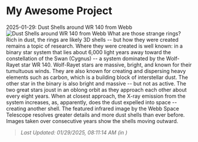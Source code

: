 # My Awesome Project

<!-- APOD Start -->
2025-01-29: Dust Shells around WR 140 from Webb
![Dust Shells around WR 140 from Webb](https://apod.nasa.gov/apod/image/2501/Wr140Rings_Webb_960_2023.jpg)
What are those strange rings? Rich in dust, the rings are likely 3D shells -- but how they were created remains a topic of research.  Where they were created is well known: in a binary star system that lies about 6,000 light years away toward the constellation of the Swan (Cygnus) -- a system dominated by the Wolf-Rayet star WR 140.  Wolf-Rayet stars are massive, bright, and known for their tumultuous winds. They are also known for creating and dispersing heavy elements such as carbon, which is a building block of interstellar dust. The other star in the binary is also bright and massive -- but not as active.  The two great stars joust in an oblong orbit as they approach each other about every eight years. When at closest approach, the X-ray emission from the system increases, as, apparently, does the dust expelled into space -- creating another shell.  The featured infrared image by the Webb Space Telescope resolves greater details and more dust shells than ever before. Images taken over consecutive years show the shells moving outward.
> _Last Updated: 01/29/2025, 08:11:14 AM (in )_
<!-- APOD End -->
